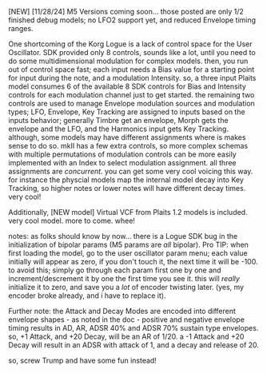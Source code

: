 [NEW] [11/28/24] M5 Versions coming soon... those posted are only 1/2 finished debug models; no LFO2 support yet, and reduced Envelope timing ranges. 

One shortcoming of the Korg Logue is a lack of control space for the User Oscillator. SDK provided only 8 controls, sounds like a lot, until you need to do some multidimensional modulation for complex models. then, you run out of control space fast; each input needs a Bias value for a starting point for input during the note, and a modulation Intensity. so, a three input Plaits model consumes 6 of the available 8 SDK controls for Bias and Intensity controls for each modulation channel just to get started. the remaining two controls are used to manage Envelope modulation sources and modulation types; LFO, Envelope, Key Tracking are assigned to inputs based on the inputs behavior; generally Timbre get an envelope, Morph gets the envelope and the LFO, and the Harmonics input gets Key Tracking. although, some models may have different assignments where is makes sense to do so. mkII has a few extra controls, so more complex schemas with multiple permutations of modulation controls can be more easily implemented with an Index to select modulation assignment. all three assignments are *concurrent*. you can get some very cool voicing this way. for instance the physcial models map the internal model decay into Key Tracking, so higher notes or lower notes will have different decay times. very cool!

Additionally, [NEW model] Virtual VCF from Plaits 1.2 models is included. very cool model. more to come. whee!

notes: as folks should know by now... there is a Logue SDK bug in the initialization of bipolar params (M5 params are *all* bipolar). Pro TIP: when first loading the model, go to the user oscillator param menu; each value initially will appear as zero, if you don't touch it, the next time it will be -100. to avoid this; simply go through each param first one by one and increment/descrement it by one the first time you see it. this will *really* initialize it to zero, and save you a *lot* of encoder twisting later. (yes, my encoder broke already, and i have to replace it).

Further note: the Attack and Decay Modes are encoded into different envelope shapes - as noted in the doc - positive and negative envelope timing results in AD, AR, ADSR 40% and ADSR 70% sustain type envelopes. so, +1 Attack, and +20 Decay, will be an AR of 1/20. a -1 Attack and +20 Decay will result in an ADSR with attack of 1, and a decay and release of 20.

so, screw Trump and have some fun instead!
